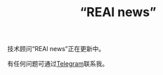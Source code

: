 ﻿---
layout: post-ea

group: 技术顾问
title: “REAl news”
meta: REAl news
logo: real_news.svg
order: 8

category: ea

og: img/og-real-news.jpg

lang: cn
ref: real_news
---

技术顾问“REAl news”正在更新中。

有任何问题可通过<a href="https://t.me/chutkoy" target="_blank">Telegram</a>联系我。
